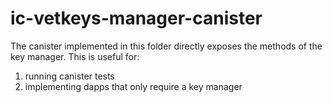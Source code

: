 # ic-vetkeys-manager-canister

The canister implemented in this folder directly exposes the methods of the key manager.
This is useful for:

1. running canister tests
2. implementing dapps that only require a key manager